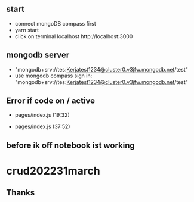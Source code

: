 ## start

- connect mongoDB compass first
- yarn start
- click on terminal localhost http://localhost:3000

## mongodb server

- "mongodb+srv://tes:Kerjatest1234@cluster0.v3jfw.mongodb.net/test"
- use mongodb compass sign in: "mongodb+srv://tes:Kerjatest1234@cluster0.v3jfw.mongodb.net/test"


## Error if code on / active

- pages/index.js (19:32)

<!-- - {/* 
          <main>
              <div className={styles.container}>
                  {posts.length === 0 ? (
                      <h2>No added posts</h2>
                  ) : (
                      <ul>
                          {posts.map((post, i) => (
                              <PostCard post={post} key={i} />
                          ))}
                      </ul>
                  )}
              </div>
          </main> */} -->

- pages/index.js (37:52)

<!-- // export async function getServerSideProps(ctx) {
//   let dev = process.env.NODE_ENV !== 'production';
//   let { DEV_URL, PROD_URL } = process.env;

//   let response = await fetch(`${dev ? DEV_URL : PROD_URL}/api/posts`);
//   let data = await response.json();

//   return {
//       props: {
//           posts: data['message'],
//       },
//   };

  

// } -->

## before ik off notebook ist working

# crud202231march

## Thanks
